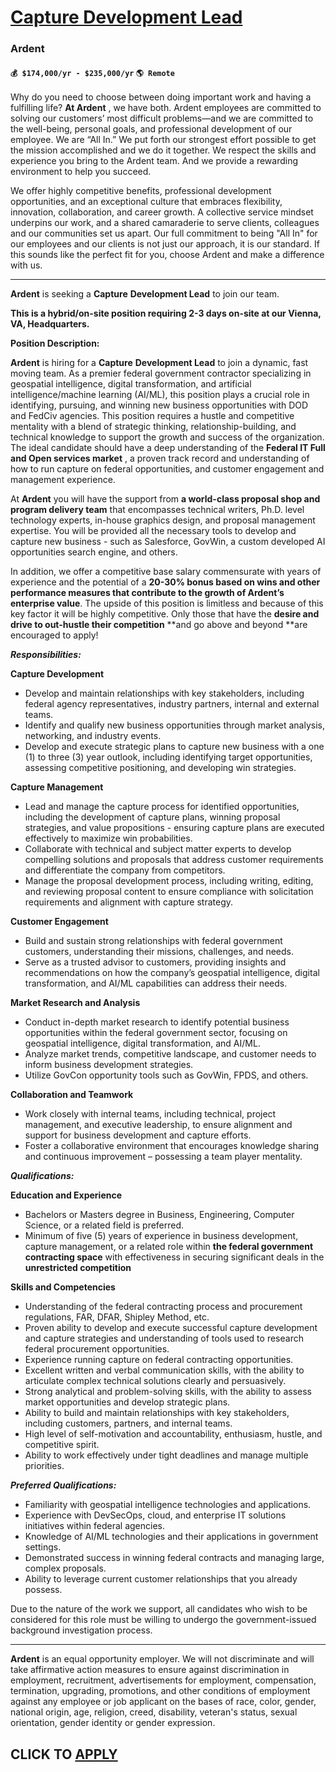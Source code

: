 # [Capture Development Lead](https://www.remotewlb.com/apply/capture-development-lead)  
### Ardent  
#### `💰 $174,000/yr - $235,000/yr` `🌎 Remote`  

Why do you need to choose between doing important work and having a fulfilling life? **At Ardent** , we have both. Ardent employees are committed to solving our customers’ most difficult problems—and we are committed to the well-being, personal goals, and professional development of our employee. We are “All In.” We put forth our strongest effort possible to get the mission accomplished and we do it together. We respect the skills and experience you bring to the Ardent team. And we provide a rewarding environment to help you succeed.

We offer highly competitive benefits, professional development opportunities, and an exceptional culture that embraces flexibility, innovation, collaboration, and career growth. A collective service mindset underpins our work, and a shared camaraderie to serve clients, colleagues and our communities set us apart. Our full commitment to being "All In" for our employees and our clients is not just our approach, it is our standard. If this sounds like the perfect fit for you, choose Ardent and make a difference with us.

* * *

**Ardent** is seeking a **Capture** **Development Lead** to join our team.

**This is a hybrid/on-site position requiring 2-3 days on-site at our Vienna, VA, Headquarters.**

**Position Description:**

**Ardent** is hiring for a **Capture** **Development Lead** to join a dynamic, fast moving team. As a premier federal government contractor specializing in geospatial intelligence, digital transformation, and artificial intelligence/machine learning (AI/ML), this position plays a crucial role in identifying, pursuing, and winning new business opportunities with DOD and FedCiv agencies. This position requires a hustle and competitive mentality with a blend of strategic thinking, relationship-building, and technical knowledge to support the growth and success of the organization. The ideal candidate should have a deep understanding of the **Federal IT Full and Open services market** , a proven track record and understanding of how to run capture on federal opportunities, and customer engagement and management experience.

At **Ardent** you will have the support from **a world-class proposal shop and program delivery team** that encompasses technical writers, Ph.D. level technology experts, in-house graphics design, and proposal management expertise. You will be provided all the necessary tools to develop and capture new business - such as Salesforce, GovWin, a custom developed AI opportunities search engine, and others.

In addition, we offer a competitive base salary commensurate with years of experience and the potential of a **20-30% bonus based on wins and other performance measures that contribute to the growth of Ardent’s enterprise value**. The upside of this position is limitless and because of this key factor it will be highly competitive. Only those that have the **desire and drive to out-hustle their competition** **and go above and beyond **are encouraged to apply!

**_Responsibilities:_**

**Capture Development**

  * Develop and maintain relationships with key stakeholders, including federal agency representatives, industry partners, internal and external teams.
  * Identify and qualify new business opportunities through market analysis, networking, and industry events.
  * Develop and execute strategic plans to capture new business with a one (1) to three (3) year outlook, including identifying target opportunities, assessing competitive positioning, and developing win strategies.

**Capture Management**

  * Lead and manage the capture process for identified opportunities, including the development of capture plans, winning proposal strategies, and value propositions - ensuring capture plans are executed effectively to maximize win probabilities. 
  * Collaborate with technical and subject matter experts to develop compelling solutions and proposals that address customer requirements and differentiate the company from competitors.
  * Manage the proposal development process, including writing, editing, and reviewing proposal content to ensure compliance with solicitation requirements and alignment with capture strategy.

**Customer Engagement**

  * Build and sustain strong relationships with federal government customers, understanding their missions, challenges, and needs.
  * Serve as a trusted advisor to customers, providing insights and recommendations on how the company’s geospatial intelligence, digital transformation, and AI/ML capabilities can address their needs.

**Market Research and Analysis**

  * Conduct in-depth market research to identify potential business opportunities within the federal government sector, focusing on geospatial intelligence, digital transformation, and AI/ML.
  * Analyze market trends, competitive landscape, and customer needs to inform business development strategies.
  * Utilize GovCon opportunity tools such as GovWin, FPDS, and others.

**Collaboration and Teamwork**

  * Work closely with internal teams, including technical, project management, and executive leadership, to ensure alignment and support for business development and capture efforts.
  * Foster a collaborative environment that encourages knowledge sharing and continuous improvement – possessing a team player mentality.

**_Qualifications:_**

**Education and Experience**

  * Bachelors or Masters degree in Business, Engineering, Computer Science, or a related field is preferred.
  * Minimum of five (5) years of experience in business development, capture management, or a related role within **the federal government contracting space** with effectiveness in securing significant deals in the **unrestricted competition**

**Skills and Competencies**

  * Understanding of the federal contracting process and procurement regulations, FAR, DFAR, Shipley Method, etc.
  * Proven ability to develop and execute successful capture development and capture strategies and understanding of tools used to research federal procurement opportunities.
  * Experience running capture on federal contracting opportunities.
  * Excellent written and verbal communication skills, with the ability to articulate complex technical solutions clearly and persuasively.
  * Strong analytical and problem-solving skills, with the ability to assess market opportunities and develop strategic plans.
  * Ability to build and maintain relationships with key stakeholders, including customers, partners, and internal teams.
  * High level of self-motivation and accountability, enthusiasm, hustle, and competitive spirit.
  * Ability to work effectively under tight deadlines and manage multiple priorities.

**_Preferred Qualifications:_**

  * Familiarity with geospatial intelligence technologies and applications.
  * Experience with DevSecOps, cloud, and enterprise IT solutions initiatives within federal agencies.
  * Knowledge of AI/ML technologies and their applications in government settings.
  * Demonstrated success in winning federal contracts and managing large, complex proposals.
  * Ability to leverage current customer relationships that you already possess.

Due to the nature of the work we support, all candidates who wish to be considered for this role must be willing to undergo the government-issued background investigation process.

* * *

**Ardent** is an equal opportunity employer. We will not discriminate and will take affirmative action measures to ensure against discrimination in employment, recruitment, advertisements for employment, compensation, termination, upgrading, promotions, and other conditions of employment against any employee or job applicant on the bases of race, color, gender, national origin, age, religion, creed, disability, veteran's status, sexual orientation, gender identity or gender expression.

  
## CLICK TO [APPLY](https://www.remotewlb.com/apply/capture-development-lead)

